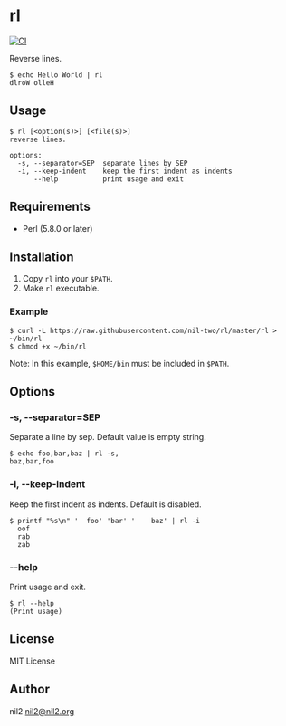 rl
==

[![CI](https://github.com/nil-two/rl/actions/workflows/test.yml/badge.svg)](https://github.com/nil-two/rl/actions/workflows/test.yml)

Reverse lines.

```
$ echo Hello World | rl
dlroW olleH
```

Usage
-----

```
$ rl [<option(s)>] [<file(s)>]
reverse lines.

options:
  -s, --separator=SEP  separate lines by SEP
  -i, --keep-indent    keep the first indent as indents
      --help           print usage and exit
```

Requirements
------------

- Perl (5.8.0 or later)

Installation
------------

1. Copy `rl` into your `$PATH`.
2. Make `rl` executable.

### Example

```
$ curl -L https://raw.githubusercontent.com/nil-two/rl/master/rl > ~/bin/rl
$ chmod +x ~/bin/rl
```

Note: In this example, `$HOME/bin` must be included in `$PATH`.

Options
-------

### -s, --separator=SEP

Separate a line by sep.
Default value is empty string.

```
$ echo foo,bar,baz | rl -s,
baz,bar,foo
```

### -i, --keep-indent

Keep the first indent as indents.
Default is disabled.

```
$ printf "%s\n" '  foo' 'bar' '    baz' | rl -i
  oof
  rab
  zab
```

### --help

Print usage and exit.

```
$ rl --help
(Print usage)
```

License
-------

MIT License

Author
------

nil2 <nil2@nil2.org>
